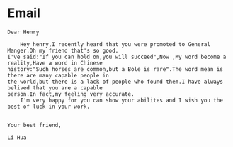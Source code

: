 # Email

    Dear Henry

        Hey henry,I recently heard that you were promoted to General Manger.Oh my friend that's so good.
    I've said:"If you can hold on,you will succeed",Now ,My word become a reality,Have a word in Chinese 
    history:"Such horses are common,but a Bole is rare".The word mean is there are many capable people in 
    the world,but there is a lack of people who found them.I have always belived that you are a capable 
    person.In fact,my feeling very accurate.
        I'm very happy for you can show your abilites and I wish you the best of luck in your work.

                                                                                        Your best friend,    
                                                                                                   Li Hua
    